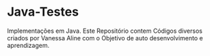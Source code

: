 # Java-Testes
Implementações em Java.
Este Repositório contem Códigos diversos criados por Vanessa Aline com o Objetivo de auto desenvolvimento e aprendizagem. 
